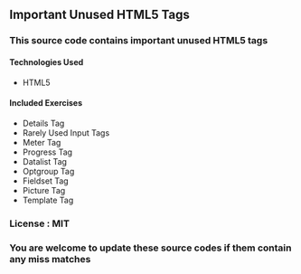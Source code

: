 ## Important Unused HTML5 Tags

### This source code contains important unused HTML5 tags

#### Technologies Used
* HTML5

#### Included Exercises
* Details Tag
* Rarely Used Input Tags
* Meter Tag
* Progress Tag
* Datalist Tag
* Optgroup Tag
* Fieldset Tag
* Picture Tag
* Template Tag

### License : MIT

### You are welcome to update these source codes if them contain any miss matches
